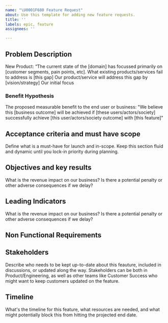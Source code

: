 ```yaml
---
name: "\U0001F680 Feature Request"
about: Use this template for adding new feature requests.
title: ''
labels: epic, feature
assignees: ''

---
```


## Problem Description
New Product: “The current state of the [domain] has focussed primarily on [customer segments, pain points, etc]. What existing products/services fail to address is [this gap] Our product/service will address this gap by [vision/strategy] Our initial focus

### Benefit Hypothesis
The proposed measurable benefit to the end user or business: "We believe this [business outcome] will be achieved if [these users/actors/society] successfully achieve [this user/actors/society outcome] with [this feature]"

## Acceptance criteria and must have scope
Define what is a must-have for launch and in-scope. Keep this section fluid and dynamic until you lock-in priority during planning.

## Objectives and key results
What is the revenue impact on our business? Is there a potential penalty or other adverse consequences if we delay?

## Leading Indicators
What is the revenue impact on our business? Is there a potential penalty or other adverse consequences if we delay?

## Non Functional Requirements

## Stakeholders
Describe who needs to be kept up-to-date about this feauture, included in discussions, or updated along the way. Stakeholders can be both in Product/Engineering, as well as other teams like Customer Success who might want to keep customers updated on the feature.

## Timeline
What's the timeline for this feature, what resources are needed, and what might potentially block this from hitting the projected end date.
